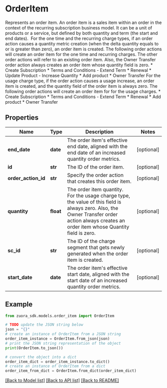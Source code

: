 # OrderItem

Represents an order item. An order item is a sales item within an order in the context of the recurring subscription business model. It can be a unit of products or a service, but defined by both quantity and term (the start and end dates).   For the one time and the recurring charge types, if an order action causes a quantity metric creation (when the delta quantity equals to or is greater than zero), an order item is created.  The following order actions will create an order item for the one time and recurring charges. The other order actions will refer to an existing order item. Also, the Owner Transfer order action always creates an order item whose quantity field is zero.    * Create Subscription   * Terms and Conditions - Extend Term   * Renewal   * Update Product - Increase Quantity   * Add product   * Owner Transfer  For the usage charge type, if the order action causes a usage increase, an order item is created, and the quantity field of the order item is always zero.  The following order actions will create an order item for for the usage charges.    * Create Subscription   * Terms and Conditions - Extend Term   * Renewal   * Add product   * Owner Transfer 

## Properties

Name | Type | Description | Notes
------------ | ------------- | ------------- | -------------
**end_date** | **date** | The order item&#39;s effective end date, aligned with the end date of an increased quantity order metrics. | [optional] 
**id** | **str** | The ID of the order item. | [optional] 
**order_action_id** | **str** | Specify the order action that creates this order item. | [optional] 
**quantity** | **float** | The order item quantity. For the usage charge type, the value of this field is always zero. Also, the Owner Transfer order action always creates an order item whose Quantity field is zero. | [optional] 
**sc_id** | **str** | The ID of the charge segment that gets newly generated when the order item is created. | [optional] 
**start_date** | **date** | The order item&#39;s effective start date, aligned with the start date of an increased quantity order metrics. | [optional] 

## Example

```python
from zuora_sdk.models.order_item import OrderItem

# TODO update the JSON string below
json = "{}"
# create an instance of OrderItem from a JSON string
order_item_instance = OrderItem.from_json(json)
# print the JSON string representation of the object
print(OrderItem.to_json())

# convert the object into a dict
order_item_dict = order_item_instance.to_dict()
# create an instance of OrderItem from a dict
order_item_from_dict = OrderItem.from_dict(order_item_dict)
```
[[Back to Model list]](../README.md#documentation-for-models) [[Back to API list]](../README.md#documentation-for-api-endpoints) [[Back to README]](../README.md)


